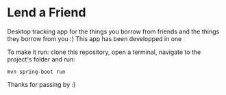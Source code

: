 # Lend a Friend

Desktop tracking app for the things you borrow from friends and the things they borrow from you :)
This app has been developped in one 

To make it run: clone this repository, open a terminal, navigate to the project's folder and run:

```
mvn spring-boot run
```

Thanks for passing by :)
